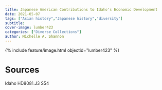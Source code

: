 ```yaml
---
title: Japanese American Contributions to Idaho's Economic Development
date: 2021-05-07
tags: ["Asian history","Japanese history","diversity"]
subtitle: 
cover-image: lumber423
categories: ["Diverse Collections"]
author: Michelle A. Shannon
---
```


{% include feature/image.html objectid="lumber423" %}

# Sources

Idaho HD8081.J3 S54